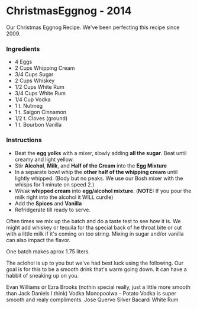 # ChristmasEggnog - 2014
Our Christmas Eggnog Recipe. We've been perfecting this recipe since 2009.

### Ingredients
* 4 Eggs
* 2 Cups Whipping Cream
* 3/4 Cups Sugar
* 2 Cups Whiskey
* 1/2 Cups White Rum
* 3/4 Cups White Rum
* 1/4 Cup Vodka
* 1 t. Nutmeg
* 1 t. Saigon Cinnamon
* 1/2 t. Cloves (ground)
* 1 t. Bourbon Vanilla

### Instructions
* Beat the **egg yolks** with a mixer, slowly adding **all the sugar**. Beat until creamy and light yellow.
* Stir **Alcohol**, **Milk**, and **Half of the Cream** into the **Egg Mixture**
* In a separate bowl whip the **other half of the whipping cream** until lightly whipped. (Body but no peaks. We use our Bosh mixer with the whisps for 1 minute on speed 2.)
* _Whisk_ **whipped cream** into **egg/alcohol mixture**. (**NOTE:** If you pour the milk right into the alcohol it WILL curdle)
* Add the **Spices** and **Vanilla**
* Refridgerate till ready to serve.

Often times we mix up the batch and do a taste test to see how it is. We might add whiskey or tequila for tha special back of he throat bite or cut with a little milk if it's coming on too string. Mixing in sugar and/or vanilla can also impact the flavor.

One batch makes aprox 1.75 liters.

The aclohol is up to you but we've had best luck using the following. Our goal is for this to be a smooth drink that's warm going down. It can have a habbit of sneaking up on you.

Evan Williams or Ezra Brooks (nothin special really, just a little more smooth than Jack Daniels I think)
Vodka Monopoolwa - Potato Vodka is super smooth and realy compliments.
Jose Quervo Silver
Bacardi White Rum
